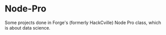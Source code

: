 # Node-Pro

Some projects done in Forge's (formerly HackCville) Node Pro class, which is about data science.

